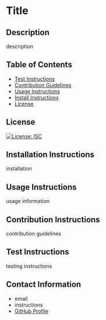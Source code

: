 
# Title

## Description 
description

## Table of Contents 

* [Test Instructions](#test-instructions)
* [Contribution Guidelines](#contribution-instructions)
* [Usage Instructions](#usage-instructions)
* [Install Instructions](#installation-instructions)
* [License](#license)

## License 
[![License: ISC](https://img.shields.io/badge/License-ISC-blue.svg)](https://opensource.org/licenses/ISC)

## Installation Instructions 
installation

## Usage Instructions 
usage information

## Contribution Instructions 
contribution guidelines

## Test Instructions 
testing instructions

## Contact Information 
* email
* instructions
* [GitHub Profile](link)


